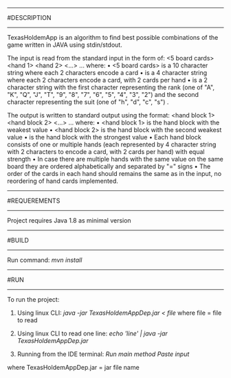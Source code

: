 *******************************
#DESCRIPTION
*******************************
TexasHoldemApp is an algorithm to find best possible combinations of the game written in JAVA using stdin/stdout.

The input is read from the standard input in the form of:
<5 board cards> <hand 1> <hand 2> <...> <hand N>
... where:
• <5 board cards> is a 10 character string where each 2 characters encode a card
• <hand X> is a 4 character string where each 2 characters encode a card, with 2 cards per hand
• <card> is a 2 character string with the first character representing the rank (one of "A", "K", "Q",
"J", "T", "9", "8", "7", "6", "5", "4", "3", "2") and the second character representing the suit (one of
"h", "d", "c", "s") .

The output is written to standard output using the format:
<hand block 1> <hand block 2> <...> <hand block n>
... where:
• <hand block 1> is the hand block with the weakest value
• <hand block 2> is the hand block with the second weakest value
• <hand block n> is the hand block with the strongest value
• Each hand block consists of one or multiple hands (each represented by 4 character string with 2
characters to encode a card, with 2 cards per hand) with equal strength
• In case there are multiple hands with the same value on the same board they are ordered
alphabetically and separated by "=" signs
• The order of the cards in each hand should remains the same as in the input, no reordering of hand cards implemented.

**********************************
#REQUEREMENTS
**********************************
Project requires Java 1.8 as minimal version

**********************************
#BUILD
**********************************
Run command: *mvn install*

**********************************
#RUN
**********************************
To run the project:
1. Using linux CLI:
*java -jar TexasHoldemAppDep.jar < file*
where file = file to read

2. Using linux CLI to read one line:
*echo 'line' | java -jar TexasHoldemAppDep.jar*

3. Running from the IDE terminal:
*Run main method*
*Paste input*


where TexasHoldemAppDep.jar = jar file name

